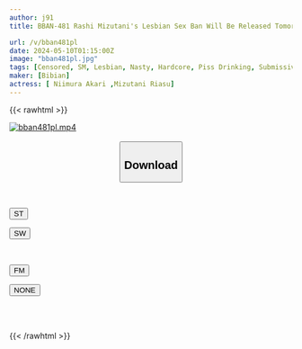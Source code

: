 ```yaml
---
author: j91
title: BBAN-481 Rashi Mizutani's Lesbian Sex Ban Will Be Released Tomorrow I Wanted To Have My Body And Mind Destroyed By A Woman. The Sexual Tendencies Of A Super Masochistic Genius Blossom Through Lesbianism

url: /v/bban481pl
date: 2024-05-10T01:15:00Z
image: "bban481pl.jpg"
tags: [Censored, SM, Lesbian, Nasty, Hardcore, Piss Drinking, Submissive Woman	]
maker: [Bibian]
actress: [ Niimura Akari ,Mizutani Riasu]
---
```



{{< rawhtml >}}

<div class="video" data-videoid="MZkQJoDzbzHm7xa">
    <a href="javascript:;">
        <img src="/v/bban481pl/bban481pl.jpg" width="WIDTH" height="HEIGHT" alt="bban481pl.mp4" loading="lazy">
    </a>
</div>

<script type="text/javascript" src="https://j91.asia/asset/on-demand-st.js"></script>

<br>
  <link rel="stylesheet" href="https://j91.asia/asset/bs5.css">
  
  <center>
  <button class="btn btn-primary" type="button" data-bs-toggle="collapse" data-bs-target=".multi-collapse" aria-expanded="false" aria-controls="multiCollapseExample1 multiCollapseExample2"><h2>Download</h2></button></center>
</p>
<div class="row">
  <div class="col">
    <div class="collapse multi-collapse" id="multiCollapseExample1">
      <div class="card card-body">
	      	      <br>
<div class="buttons">  
<p><a href="https://streamtape.to/v/MZkQJoDzbzHm7xa" target="_blank"><button class="btn-hover color-3"><i class="fa fa-download"></i> ST</button></a></p>
<p><a href="https://asnwish.com/yh7cg64m04hu" target="_blank"><button class="btn-hover color-2"><i class="fa fa-download"></i> SW</button></a></p></div>
    </div>
  </div>
</div>
  <div class="col">
    <div class="collapse multi-collapse" id="multiCollapseExample2">
      <div class="card card-body">
	      <br>
<div class="buttons">
<p><a href="https://filemoon.sx/d/sr3piyve9mgv"><button class="btn-hover color-8"><i class="fa fa-download"></i> FM</button></a></p>
<p><a href="javascript:;"><button class="btn-hover color-9"><i class="fa fa-download"></i> NONE</button></a></p></div>
<br><br>
      </div>
    </div>
  </div>
</div>

{{< /rawhtml >}}